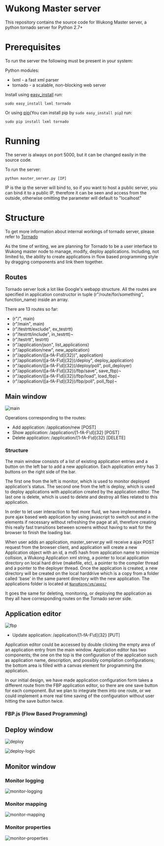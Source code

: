 # Wukong Master server

This repository contains the source code for Wukong Master server, a python tornado server for Python 2.7+

# Prerequisites

To run the server the following must be present in your system:

Python modules:

* lxml					- a fast xml parser
* tornado            - a scalable, non-blocking web server

Install using [easy_install](http://pypi.python.org/pypi/setuptools) run:

    sudo easy_install lxml tornado

Or using [pip](http://pypi.python.org/pypi/pip/)(You can install pip by `sudo easy_install pip`) run:

    sudo pip install lxml tornado

# Running

The server is always on port 5000, but it can be changed easily in the source code.

To run the server:

	python master_server.py [IP]
	
IP is the ip the server will bind to, so if you want to host a public server, you can bind it to a public IP, therefore it can be seen and access from the outside, otherwise omitting the parameter will default to "localhost"

# Structure

To get more information about internal workings of tornado server, please refer to [Tornado](http://www.tornadoweb.org/)

As the time of writing, we are planning for Tornado to be a user interface to Wukong master node to manage, modify, deploy applications. Including, not limited to, the ability to create applications in flow based programming style by dragging components and link them together.

## Routes

Tornado server look a lot like Google's webapp structure. All the routes are specified in application constructor in tuple (r"/route/for/something", function_name) inside an array.

There are 13 routes so far:

* (r"/", main)
* (r"/main", main)
* (r"/testrtt/exclude", ex_testrtt)
* (r"/testrtt/include", in_testrtt)¬
* (r"/testrtt", testrtt)
* (r"/application/json", list_applications)
* (r"/application/new", new_application)
* (r"/application/([a-fA-F\d]{32})", application)
* (r"/application/([a-fA-F\d]{32})/deploy", deploy_application)
* (r"/application/([a-fA-F\d]{32})/deploy/poll", poll_deployer)
* (r"/application/([a-fA-F\d]{32})/fbp/save", save_fbp)¬
* (r"/application/([a-fA-F\d]{32})/fbp/load", load_fbp)¬
* (r"/application/([a-fA-F\d]{32})/fbp/poll", poll_fbp)¬

## Main window

![main](https://raw.github.com/wukong-m2m/NanoKong/gh-pages/images/main.png)

Operations corresponding to the routes:

* Add application: /application/new [POST]
* Show application: /application/[1-fA-F\d]{32} [POST]
* Delete application: /application/[1-fA-F\d]{32} [DELETE]

### Structure

The main window consists of a list of existing application entries and a button on the left bar to add a new application. Each application entry has 3 buttons on the right side of the bar. 

The first one from the left is monitor, which is used to monitor deployed application's status. The second one from the left is deploy, which is used to deploy applications with application created by the application editor. The last one is delete, which is used to delete and destroy all files related to this application.

In order to let user interaction to feel more fluid, we have implemented a pure ajax based web application by using javascript to switch out and in the elements if necessary without refreshing the page at all, therefore creating this really fast transitions between screens without having to wait for the browser to finish the loading bar.

When user adds an application, master_server.py will receive a ajax POST request from the browser client, and application will create a new Application object with an id, a md5 hash from application name to minimize collision, a Wukong Application xml string, a pointer to local application directory on local hard drive (makefile, etc), a pointer to the compiler thread and a pointer to the deployer thread. Once the application is created, a new directory will be created on the local harddrive which is a copy from a folder called 'base' in the same parent directory with the new application. The applications folder is located at [`NanoKong/vm/apps/`](https://github.com/wukong-m2m/NanoKong/tree/WukongMaster/vm/apps)

It goes the same for deleting, monitoring, or deploying the application as they all have corresponding routes on the Tornado server side.

## Application editor

![fbp](https://raw.github.com/wukong-m2m/NanoKong/gh-pages/images/editor.png)

* Update application: /application/[1-fA-F\d]{32} [PUT]

Application editor could be accessed by double clicking the empty area of an application entry from the main window. Application editor has two components; the one on the top is the configuration of the application such as application name, description, and possibly compilation configurations; the bottom area is filled with a canvas element for programming the application.

In our initial design, we have made application configuration form takes a different route from the FBP application editor, so there are one save button for each component. But we plan to integrate them into one route, or we could implement a more real time saving of the configuration without user hitting the save button twice.

### FBP.js (Flow Based Programming)



## Deploy window

![deploy](https://raw.github.com/wukong-m2m/NanoKong/gh-pages/images/deploy.png)

![deploy-logic](https://raw.github.com/wukong-m2m/NanoKong/gh-pages/images/deploy-logic.png)

## Monitor window

### Monitor logging

![monitor-logging](https://raw.github.com/wukong-m2m/NanoKong/gh-pages/images/monitor-logging.png)

### Monitor mapping

![monitor-mapping](https://raw.github.com/wukong-m2m/NanoKong/gh-pages/images/monitor-mapping.png)

### Monitor properties

![monitor-properties](https://raw.github.com/wukong-m2m/NanoKong/gh-pages/images/monitor-properties.png)